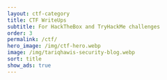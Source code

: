 ```yaml
---
layout: ctf-category
title: CTF WriteUps
subtitle: For HackTheBox and TryHackMe challenges
order: 3
permalink: /ctf/
hero_image: /img/ctf-hero.webp
image: /img/tariqhawis-security-blog.webp
sort: title
show_ads: true
---
```

